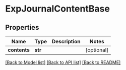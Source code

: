 # ExpJournalContentBase

## Properties
Name | Type | Description | Notes
------------ | ------------- | ------------- | -------------
**contents** | **str** |  | [optional] 

[[Back to Model list]](../README.md#documentation-for-models) [[Back to API list]](../README.md#documentation-for-api-endpoints) [[Back to README]](../README.md)


